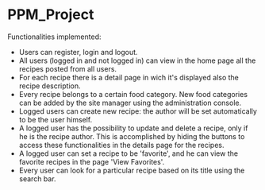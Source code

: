 # PPM_Project
Functionalities implemented:

* Users can register, login and logout.
* All users (logged in and not logged in) can view in the home page all the recipes posted from all users.
* For each recipe there is a detail page in wich it's displayed also the recipe description.
* Every recipe belongs to a certain food category. New food categories can be added by the site manager 
  using the administration console.
* Logged users can create new recipe: the author will be set automatically to be the user himself.
* A logged user has the possibility to update and delete a recipe, only if he is the recipe author.
 This is accomplished by hiding the buttons to access these functionalities in the details page for the recipes.
* A logged user can set a recipe to be 'favorite', and he can view the favorite recipes in the page 'View Favorites'.
* Every user can look for a particular recipe based on its title using the search bar.
